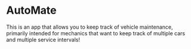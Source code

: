 # AutoMate
This is an app that allows you to keep track of vehicle maintenance, primarily intended for mechanics that want to keep track of multiple cars and multiple service intervals!
  
  
 
 
 
    
  
